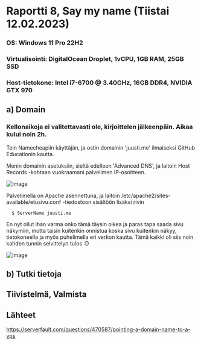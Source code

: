 
# Raportti 8, Say my name (Tiistai 12.02.2023)

### OS: Windows 11 Pro 22H2
### Virtualisointi: DigitalOcean Droplet, 1vCPU, 1GB RAM, 25GB SSD
### Host-tietokone: Intel i7-6700 @ 3.40GHz, 16GB DDR4, NVIDIA GTX 970

## a) Domain

### Kellonaikoja ei valitettavasti ole, kirjoittelen jälkeenpäin. Aikaa kului noin 2h.

Tein Namecheapiin käyttäjän, ja ostin domainin 'juusti.me' ilmaiseksi GitHub Educationin kautta. 

Menin domainin asetuksiin, sieltä edelleen 'Advanced DNS', ja laitoin Host Records -kohtaan vuokraamani palvelimen IP-osoitteen.

![image](https://user-images.githubusercontent.com/122888655/218338890-5d51e7f1-789e-44a6-a494-c2cfa501be5d.png)

Palvelimella on Apache asennettuna, ja laitoin /etc/apache2/sites-available/etusivu.conf -tiedostoon sisältöön lisäksi rivin

      $ ServerName juusti.me
      
En nyt ollut ihan varma onko tämä täysin oikea ja paras tapa saada sivu näkymiin, mutta taisin kuitenkin onnistua koska sivu kuitenkin näkyy, tietokoneella ja myös puhelimella eri verkon kautta. Tämä kaikki oli siis noin kahden tunnin selvittelyn tulos :D

![image](https://user-images.githubusercontent.com/122888655/218339210-17d2a33c-ff40-40f5-af8d-541c19f43a1a.png)


## b) Tutki tietoja



## Tiivistelmä, Valmista


## Lähteet 

https://serverfault.com/questions/470587/pointing-a-domain-name-to-a-vps



